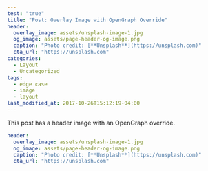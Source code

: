 ```yaml
---
test: "true"
title: "Post: Overlay Image with OpenGraph Override"
header:
  overlay_image: assets/unsplash-image-1.jpg
  og_image: assets/page-header-og-image.png
  caption: "Photo credit: [**Unsplash**](https://unsplash.com)"
  cta_url: "https://unsplash.com"
categories:
  - Layout
  - Uncategorized
tags:
  - edge case
  - image
  - layout
last_modified_at: 2017-10-26T15:12:19-04:00
---
```


This post has a header image with an OpenGraph override.

```yaml
header:
  overlay_image: assets/unsplash-image-1.jpg
  og_image: assets/page-header-og-image.png
  caption: "Photo credit: [**Unsplash**](https://unsplash.com)"
  cta_url: "https://unsplash.com"
```
